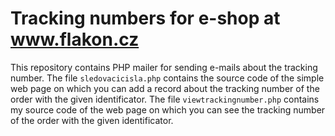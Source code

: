 # Tracking numbers for e-shop at www.flakon.cz

This repository contains PHP mailer for sending e-mails about the tracking number. The file `sledovacicisla.php` contains the source code of the simple web page on which you can add a record about the tracking number of the order with the given identificator. The file `viewtrackingnumber.php` contains my source code of the web page on which you can see the tracking number of the order with the given identificator.